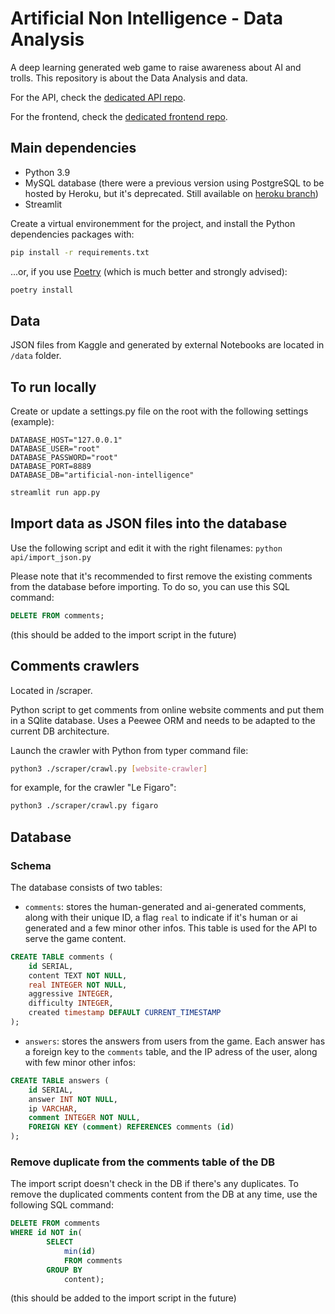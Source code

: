 # Artificial Non Intelligence - Data Analysis

A deep learning generated web game to raise awareness about AI and trolls.
This repository is about the Data Analysis and data.

For the API, check the [dedicated API repo](https://github.com/bolinocroustibat/artificial-non-intelligence-api).

For the frontend, check the [dedicated frontend repo](https://github.com/bolinocroustibat/artificial-non-intelligence-frontend).


## Main dependencies

- Python 3.9
- MySQL database (there were a previous version using PostgreSQL to be hosted by Heroku, but it's deprecated. Still available on [heroku branch](https://github.com/bolinocroustibat/artificial-non-intelligence-data/tree/heroku))
- Streamlit

Create a virtual environemment for the project, and install the Python dependencies packages with:
```sh
pip install -r requirements.txt
```

...or, if you use [Poetry](https://python-poetry.org/) (which is much better and strongly advised):
```sh
poetry install
```

## Data

JSON files from Kaggle and generated by external Notebooks are located in `/data` folder.


## To run locally

Create or update a settings.py file on the root with the following settings (example):
```
DATABASE_HOST="127.0.0.1"
DATABASE_USER="root"
DATABASE_PASSWORD="root"
DATABASE_PORT=8889
DATABASE_DB="artificial-non-intelligence"
```

```sh
streamlit run app.py
```


## Import data as JSON files into the database

Use the following script and edit it with the right filenames:
`python api/import_json.py`

Please note that it's recommended to first remove the existing comments from the database before importing. To do so, you can use this SQL command:
```sql
DELETE FROM comments;
```
(this should be added to the import script in the future)


## Comments crawlers

Located in /scraper.

Python script to get comments from online website comments and put them in a SQlite database. Uses a Peewee ORM and needs to be adapted to the current DB architecture.

Launch the crawler with Python from typer command file:
```sh
python3 ./scraper/crawl.py [website-crawler]
```

for example, for the crawler "Le Figaro":
```sh
python3 ./scraper/crawl.py figaro
```


## Database

### Schema

The database consists of two tables:

- `comments`: stores the human-generated and ai-generated comments, along with their unique ID, a flag `real` to indicate if it's human or ai generated and a few minor other infos. This table is used for the API to serve the game content.
```sql
CREATE TABLE comments (
	id SERIAL,
	content TEXT NOT NULL,
	real INTEGER NOT NULL,
	aggressive INTEGER,
	difficulty INTEGER,
	created timestamp DEFAULT CURRENT_TIMESTAMP
);
```

- `answers`: stores the answers from users from the game. Each answer has a foreign key to the `comments` table, and the IP adress of the user, along with few minor other infos:
```sql
CREATE TABLE answers (
	id SERIAL,
	answer INT NOT NULL,
	ip VARCHAR,
	comment INTEGER NOT NULL,
	FOREIGN KEY (comment) REFERENCES comments (id)
);
```


### Remove duplicate from the comments table of the DB

The import script doesn't check in the DB if there's any duplicates.
To remove the duplicated comments content from the DB at any time, use the following SQL command:
```sql
DELETE FROM comments
WHERE id NOT in(
		SELECT
			min(id)
			FROM comments
		GROUP BY
			content);
```
(this should be added to the import script in the future)
